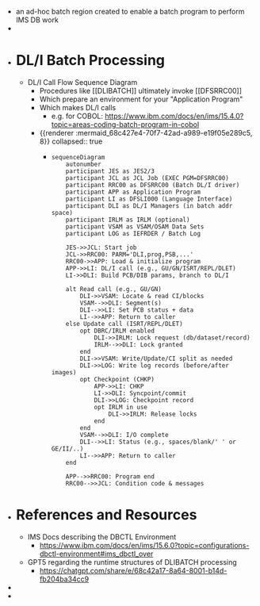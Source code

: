 - an ad-hoc batch region created to enable a batch program to perform IMS DB work
-
- # DL/I Batch Processing
	- DL/I Call Flow Sequence Diagram
		- Procedures like [[DLIBATCH]] ultimately invoke [[DFSRRC00]]
		- Which prepare an environment for your "Application Program"
		- Which makes DL/I calls
			- e.g. for COBOL: https://www.ibm.com/docs/en/ims/15.4.0?topic=areas-coding-batch-program-in-cobol
		- {{renderer :mermaid_68c427e4-70f7-42ad-a989-e19f05e289c5, 8}}
		  collapsed:: true
			- ```mermaid
			  sequenceDiagram
			      autonumber
			      participant JES as JES2/3
			      participant JCL as JCL Job (EXEC PGM=DFSRRC00)
			      participant RRC00 as DFSRRC00 (Batch DL/I driver)
			      participant APP as Application Program
			      participant LI as DFSLI000 (Language Interface)
			      participant DLI as DL/I Managers (in batch addr space)
			      participant IRLM as IRLM (optional)
			      participant VSAM as VSAM/OSAM Data Sets
			      participant LOG as IEFRDER / Batch Log
			  
			      JES->>JCL: Start job
			      JCL->>RRC00: PARM='DLI,prog,PSB,...'
			      RRC00->>APP: Load & initialize program
			      APP->>LI: DL/I call (e.g., GU/GN/ISRT/REPL/DLET)
			      LI->>DLI: Build PCB/DIB params, branch to DL/I
			  
			      alt Read call (e.g., GU/GN)
			          DLI->>VSAM: Locate & read CI/blocks
			          VSAM-->>DLI: Segment(s)
			          DLI-->>LI: Set PCB status + data
			          LI-->>APP: Return to caller
			      else Update call (ISRT/REPL/DLET)
			          opt DBRC/IRLM enabled
			              DLI->>IRLM: Lock request (db/dataset/record)
			              IRLM-->>DLI: Lock granted
			          end
			          DLI->>VSAM: Write/Update/CI split as needed
			          DLI->>LOG: Write log records (before/after images)
			          opt Checkpoint (CHKP)
			              APP->>LI: CHKP
			              LI->>DLI: Syncpoint/commit
			              DLI->>LOG: Checkpoint record
			              opt IRLM in use
			                  DLI->>IRLM: Release locks
			              end
			          end
			          VSAM-->>DLI: I/O complete
			          DLI-->>LI: Status (e.g., spaces/blank/' ' or GE/II/..)
			          LI-->>APP: Return to caller
			      end
			  
			      APP-->>RRC00: Program end
			      RRC00-->>JCL: Condition code & messages
			  ```
- # References and Resources
	- IMS Docs describing the DBCTL Environment
		- https://www.ibm.com/docs/en/ims/15.6.0?topic=configurations-dbctl-environment#ims_dbctl_over
	- GPT5 regarding the runtime structures of DLIBATCH processing
		- https://chatgpt.com/share/e/68c42a17-8a64-8001-b14d-fb204ba34cc9
-
-